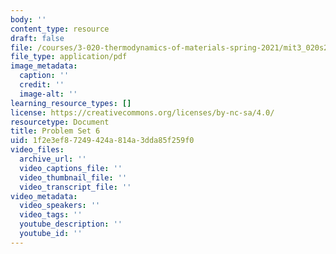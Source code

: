 ```yaml
---
body: ''
content_type: resource
draft: false
file: /courses/3-020-thermodynamics-of-materials-spring-2021/mit3_020s21_pset06.pdf
file_type: application/pdf
image_metadata:
  caption: ''
  credit: ''
  image-alt: ''
learning_resource_types: []
license: https://creativecommons.org/licenses/by-nc-sa/4.0/
resourcetype: Document
title: Problem Set 6
uid: 1f2e3ef8-7249-424a-814a-3dda85f259f0
video_files:
  archive_url: ''
  video_captions_file: ''
  video_thumbnail_file: ''
  video_transcript_file: ''
video_metadata:
  video_speakers: ''
  video_tags: ''
  youtube_description: ''
  youtube_id: ''
---
```

